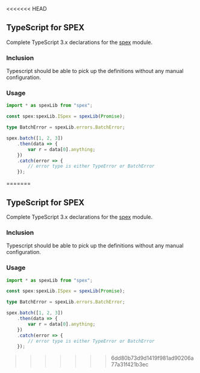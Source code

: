 <<<<<<< HEAD
## TypeScript for SPEX

Complete TypeScript 3.x declarations for the [spex] module.

### Inclusion

Typescript should be able to pick up the definitions without any manual configuration.

### Usage

```ts
import * as spexLib from "spex";

const spex:spexLib.ISpex = spexLib(Promise);

type BatchError = spexLib.errors.BatchError;

spex.batch([1, 2, 3])
    .then(data => {
        var r = data[0].anything;
    })
    .catch(error => {
        // error type is either TypeError or BatchError
    });
```

[spex]:https://github.com/vitaly-t/spex
=======
## TypeScript for SPEX

Complete TypeScript 3.x declarations for the [spex] module.

### Inclusion

Typescript should be able to pick up the definitions without any manual configuration.

### Usage

```ts
import * as spexLib from "spex";

const spex:spexLib.ISpex = spexLib(Promise);

type BatchError = spexLib.errors.BatchError;

spex.batch([1, 2, 3])
    .then(data => {
        var r = data[0].anything;
    })
    .catch(error => {
        // error type is either TypeError or BatchError
    });
```

[spex]:https://github.com/vitaly-t/spex
>>>>>>> 6dd80b73d9d1419f981ad90206a77a31f421b3ec
